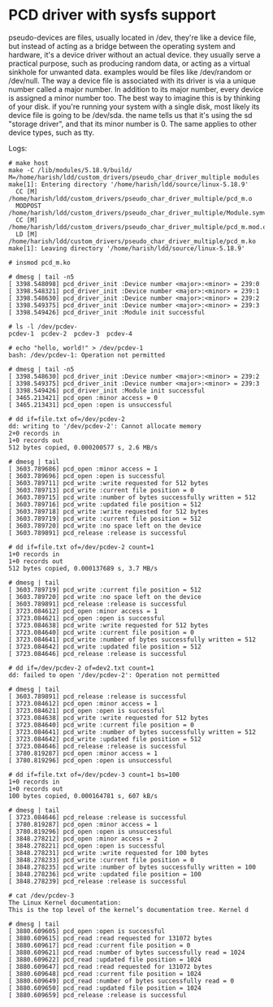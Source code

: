 # PCD driver with sysfs support

pseudo-devices are files, usually located in /dev, they're like a device file, but instead of acting as a bridge between the operating system and hardware, it's a device driver without an actual device. they usually serve a practical purpose, such as producing random data, or acting as a virtual sinkhole for unwanted data. examples would be files like /dev/random or /dev/null.  The way a device file is associated with its driver is via a unique number called a major number. In addition to its major number, every device is assigned a minor number too.  The best way to imagine this is by thinking of your disk. if you're running your system with a single disk, most likely its device file is going to be /dev/sda. the name tells us that it's using the sd "storage driver", and that its minor number is 0. The same applies to other device types, such as tty.

Logs:
```
# make host
make -C /lib/modules/5.18.9/build/ M=/home/harish/ldd/custom_drivers/pseudo_char_driver_multiple modules 
make[1]: Entering directory '/home/harish/ldd/source/linux-5.18.9'
  CC [M]  /home/harish/ldd/custom_drivers/pseudo_char_driver_multiple/pcd_m.o
  MODPOST /home/harish/ldd/custom_drivers/pseudo_char_driver_multiple/Module.symvers
  CC [M]  /home/harish/ldd/custom_drivers/pseudo_char_driver_multiple/pcd_m.mod.o
  LD [M]  /home/harish/ldd/custom_drivers/pseudo_char_driver_multiple/pcd_m.ko
make[1]: Leaving directory '/home/harish/ldd/source/linux-5.18.9'

# insmod pcd_m.ko

# dmesg | tail -n5
[ 3398.548098] pcd_driver_init :Device number <major>:<minor> = 239:0
[ 3398.548321] pcd_driver_init :Device number <major>:<minor> = 239:1
[ 3398.548630] pcd_driver_init :Device number <major>:<minor> = 239:2
[ 3398.549375] pcd_driver_init :Device number <major>:<minor> = 239:3
[ 3398.549426] pcd_driver_init :Module init successful

# ls -l /dev/pcdev-
pcdev-1  pcdev-2  pcdev-3  pcdev-4  

# echo "hello, world!" > /dev/pcdev-1 
bash: /dev/pcdev-1: Operation not permitted

# dmesg | tail -n5
[ 3398.548630] pcd_driver_init :Device number <major>:<minor> = 239:2
[ 3398.549375] pcd_driver_init :Device number <major>:<minor> = 239:3
[ 3398.549426] pcd_driver_init :Module init successful
[ 3465.213421] pcd_open :minor access = 0
[ 3465.213431] pcd_open :open is unsuccessful

# dd if=file.txt of=/dev/pcdev-2 
dd: writing to '/dev/pcdev-2': Cannot allocate memory
2+0 records in
1+0 records out
512 bytes copied, 0.000200577 s, 2.6 MB/s

# dmesg | tail
[ 3603.789686] pcd_open :minor access = 1
[ 3603.789696] pcd_open :open is successful
[ 3603.789711] pcd_write :write requested for 512 bytes 
[ 3603.789713] pcd_write :current file position = 0
[ 3603.789715] pcd_write :number of bytes successfully written = 512
[ 3603.789716] pcd_write :updated file position = 512
[ 3603.789718] pcd_write :write requested for 512 bytes 
[ 3603.789719] pcd_write :current file position = 512
[ 3603.789720] pcd_write :no space left on the device
[ 3603.789891] pcd_release :release is successful

# dd if=file.txt of=/dev/pcdev-2 count=1
1+0 records in
1+0 records out
512 bytes copied, 0.000137689 s, 3.7 MB/s

# dmesg | tail
[ 3603.789719] pcd_write :current file position = 512
[ 3603.789720] pcd_write :no space left on the device
[ 3603.789891] pcd_release :release is successful
[ 3723.084612] pcd_open :minor access = 1
[ 3723.084621] pcd_open :open is successful
[ 3723.084638] pcd_write :write requested for 512 bytes 
[ 3723.084640] pcd_write :current file position = 0
[ 3723.084641] pcd_write :number of bytes successfully written = 512
[ 3723.084642] pcd_write :updated file position = 512
[ 3723.084646] pcd_release :release is successful

# dd if=/dev/pcdev-2 of=dev2.txt count=1
dd: failed to open '/dev/pcdev-2': Operation not permitted

# dmesg | tail
[ 3603.789891] pcd_release :release is successful
[ 3723.084612] pcd_open :minor access = 1
[ 3723.084621] pcd_open :open is successful
[ 3723.084638] pcd_write :write requested for 512 bytes 
[ 3723.084640] pcd_write :current file position = 0
[ 3723.084641] pcd_write :number of bytes successfully written = 512
[ 3723.084642] pcd_write :updated file position = 512
[ 3723.084646] pcd_release :release is successful
[ 3780.819287] pcd_open :minor access = 1
[ 3780.819296] pcd_open :open is unsuccessful

# dd if=file.txt of=/dev/pcdev-3 count=1 bs=100 
1+0 records in
1+0 records out
100 bytes copied, 0.000164781 s, 607 kB/s

# dmesg | tail
[ 3723.084646] pcd_release :release is successful
[ 3780.819287] pcd_open :minor access = 1
[ 3780.819296] pcd_open :open is unsuccessful
[ 3848.278212] pcd_open :minor access = 2
[ 3848.278221] pcd_open :open is successful
[ 3848.278231] pcd_write :write requested for 100 bytes 
[ 3848.278233] pcd_write :current file position = 0
[ 3848.278235] pcd_write :number of bytes successfully written = 100
[ 3848.278236] pcd_write :updated file position = 100
[ 3848.278239] pcd_release :release is successful

# cat /dev/pcdev-3 
The Linux Kernel documentation:
This is the top level of the kernel’s documentation tree. Kernel d

# dmesg | tail
[ 3880.609605] pcd_open :open is successful
[ 3880.609615] pcd_read :read requested for 131072 bytes 
[ 3880.609617] pcd_read :current file position = 0
[ 3880.609621] pcd_read :number of bytes successfully read = 1024
[ 3880.609622] pcd_read :updated file position = 1024
[ 3880.609647] pcd_read :read requested for 131072 bytes 
[ 3880.609648] pcd_read :current file position = 1024
[ 3880.609649] pcd_read :number of bytes successfully read = 0
[ 3880.609650] pcd_read :updated file position = 1024
[ 3880.609659] pcd_release :release is successful
```
